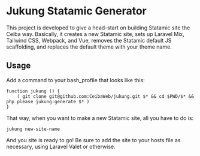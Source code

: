 # Jukung Statamic Generator

This project is developed to give a head-start on building Statamic site the Ceiba way. Basically, it creates a new Statamic site, sets up Laravel Mix, Tailwind CSS, Webpack, and Vue, removes the Statamic default JS scaffolding, and replaces the default theme with your theme name.

## Usage

Add a command to your bash_profile that looks like this:

```
function jukung () {
    ( git clone git@github.com:CeibaWeb/jukung.git $* && cd $PWD/$* && php please jukung:generate $* )
}
```

That way, when you want to make a new Statamic site, all you have to do is:

`jukung new-site-name`

And you site is ready to go! Be sure to add the site to your hosts file as necessary, using Laravel Valet or otherwise.